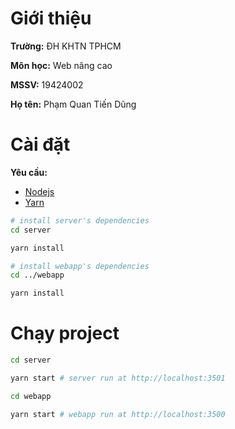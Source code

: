 # Giới thiệu

**Trường:** ĐH KHTN TPHCM

**Môn học:** Web nâng cao

**MSSV:** 19424002

**Họ tên:** Phạm Quan Tiến Dũng

# Cài đặt

**Yêu cầu:**

* [Nodejs](https://nodejs.org/en/)
* [Yarn](https://yarnpkg.com/)

```bash
# install server's dependencies
cd server

yarn install

# install webapp's dependencies
cd ../webapp

yarn install
```

# Chạy project

```bash
cd server

yarn start # server run at http://localhost:3501

cd webapp

yarn start # webapp run at http://localhost:3500
```